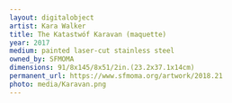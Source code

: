 ```yaml
---
layout: digitalobject
artist: Kara Walker
title: The Katastwóf Karavan (maquette)
year: 2017
medium: painted laser-cut stainless steel
owned_by: SFMOMA
dimensions: 91/8x145/8x51/2in.(23.2x37.1x14cm)
permanent_url: https://www.sfmoma.org/artwork/2018.21
photo: media/Karavan.png
---
```

